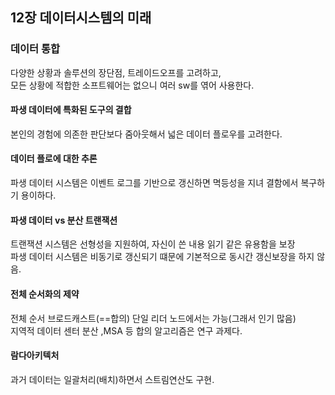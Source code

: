## 12장 데이터시스템의 미래

### 데이터 통합

다양한 상황과 솔루션의 장단점, 트레이드오프를 고려하고,  
모든 상황에 적합한 소프트웨어는 없으니 여러 sw를 엮어 사용한다.

#### 파생 데이터에 특화된 도구의 결합

본인의 경험에 의존한 판단보다 줌아웃해서 넓은 데이터 플로우를 고려한다.

#### 데이터 플로에 대한 추론

파생 데이터 시스템은 이벤트 로그를 기반으로 갱신하면 멱등성을 지녀 결함에서 복구하기 용이하다.

#### 파생 데이터 vs 분산 트랜잭션

트랜잭션 시스템은 선형성을 지원하여, 자신이 쓴 내용 읽기 같은 유용함을 보장  
파생 데이터 시스템은 비동기로 갱신되기 떄문에 기본적으로 동시간 갱신보장을 하지 않음.

#### 전체 순서화의 제약

전체 순서 브로드캐스트(==합의) 단일 리더 노드에서는 가능(그래서 인기 많음)  
지역적 데이터 센터 분산 ,MSA 등 합의 알고리즘은 연구 과제다.

#### 람다아키텍처

과거 데이터는 일괄처리(배치)하면서 스트림연산도 구현.